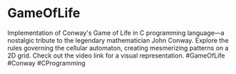 # GameOfLife
Implementation of Conway's Game of Life in C programming language—a nostalgic tribute to the legendary mathematician John Conway. Explore the rules governing the cellular automaton, creating mesmerizing patterns on a 2D grid. Check out the video link for a visual representation. #GameOfLife #Conway #CProgramming

